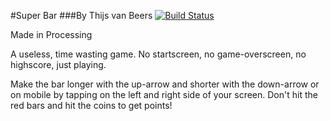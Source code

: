 #Super Bar
###By Thijs van Beers
[![Build Status](https://travis-ci.org/thijsvb/SuperBar.svg?branch=master)](https://travis-ci.org/thijsvb/SuperBar)

Made in Processing

A useless, time wasting game. No startscreen, no game-overscreen, no highscore, just playing.

Make the bar longer with the up-arrow and shorter with the down-arrow or on mobile by tapping on the left and right side of your screen.
Don't hit the red bars and hit the coins to get points!
